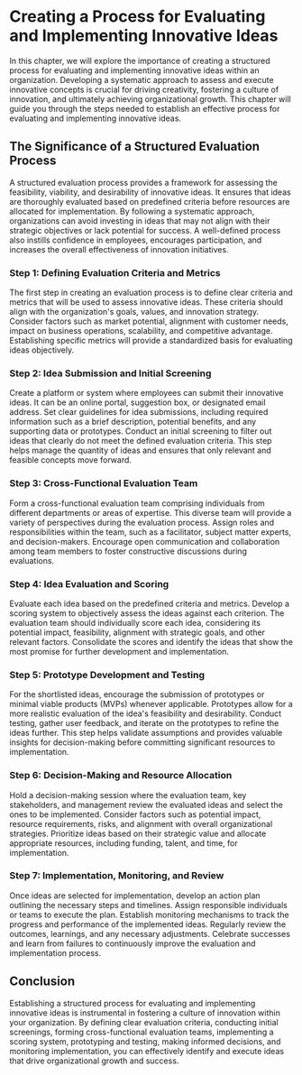 Creating a Process for Evaluating and Implementing Innovative Ideas
==============================================================================

In this chapter, we will explore the importance of creating a structured process for evaluating and implementing innovative ideas within an organization. Developing a systematic approach to assess and execute innovative concepts is crucial for driving creativity, fostering a culture of innovation, and ultimately achieving organizational growth. This chapter will guide you through the steps needed to establish an effective process for evaluating and implementing innovative ideas.

The Significance of a Structured Evaluation Process
---------------------------------------------------

A structured evaluation process provides a framework for assessing the feasibility, viability, and desirability of innovative ideas. It ensures that ideas are thoroughly evaluated based on predefined criteria before resources are allocated for implementation. By following a systematic approach, organizations can avoid investing in ideas that may not align with their strategic objectives or lack potential for success. A well-defined process also instills confidence in employees, encourages participation, and increases the overall effectiveness of innovation initiatives.

### Step 1: Defining Evaluation Criteria and Metrics

The first step in creating an evaluation process is to define clear criteria and metrics that will be used to assess innovative ideas. These criteria should align with the organization's goals, values, and innovation strategy. Consider factors such as market potential, alignment with customer needs, impact on business operations, scalability, and competitive advantage. Establishing specific metrics will provide a standardized basis for evaluating ideas objectively.

### Step 2: Idea Submission and Initial Screening

Create a platform or system where employees can submit their innovative ideas. It can be an online portal, suggestion box, or designated email address. Set clear guidelines for idea submissions, including required information such as a brief description, potential benefits, and any supporting data or prototypes. Conduct an initial screening to filter out ideas that clearly do not meet the defined evaluation criteria. This step helps manage the quantity of ideas and ensures that only relevant and feasible concepts move forward.

### Step 3: Cross-Functional Evaluation Team

Form a cross-functional evaluation team comprising individuals from different departments or areas of expertise. This diverse team will provide a variety of perspectives during the evaluation process. Assign roles and responsibilities within the team, such as a facilitator, subject matter experts, and decision-makers. Encourage open communication and collaboration among team members to foster constructive discussions during evaluations.

### Step 4: Idea Evaluation and Scoring

Evaluate each idea based on the predefined criteria and metrics. Develop a scoring system to objectively assess the ideas against each criterion. The evaluation team should individually score each idea, considering its potential impact, feasibility, alignment with strategic goals, and other relevant factors. Consolidate the scores and identify the ideas that show the most promise for further development and implementation.

### Step 5: Prototype Development and Testing

For the shortlisted ideas, encourage the submission of prototypes or minimal viable products (MVPs) whenever applicable. Prototypes allow for a more realistic evaluation of the idea's feasibility and desirability. Conduct testing, gather user feedback, and iterate on the prototypes to refine the ideas further. This step helps validate assumptions and provides valuable insights for decision-making before committing significant resources to implementation.

### Step 6: Decision-Making and Resource Allocation

Hold a decision-making session where the evaluation team, key stakeholders, and management review the evaluated ideas and select the ones to be implemented. Consider factors such as potential impact, resource requirements, risks, and alignment with overall organizational strategies. Prioritize ideas based on their strategic value and allocate appropriate resources, including funding, talent, and time, for implementation.

### Step 7: Implementation, Monitoring, and Review

Once ideas are selected for implementation, develop an action plan outlining the necessary steps and timelines. Assign responsible individuals or teams to execute the plan. Establish monitoring mechanisms to track the progress and performance of the implemented ideas. Regularly review the outcomes, learnings, and any necessary adjustments. Celebrate successes and learn from failures to continuously improve the evaluation and implementation process.

Conclusion
----------

Establishing a structured process for evaluating and implementing innovative ideas is instrumental in fostering a culture of innovation within your organization. By defining clear evaluation criteria, conducting initial screenings, forming cross-functional evaluation teams, implementing a scoring system, prototyping and testing, making informed decisions, and monitoring implementation, you can effectively identify and execute ideas that drive organizational growth and success.
